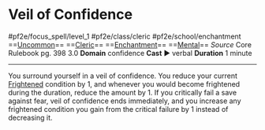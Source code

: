 # Veil of Confidence
#pf2e/focus_spell/level_1 #pf2e/class/cleric #pf2e/school/enchantment 
==[Uncommon](Uncommon.md)== ==[Cleric](Cleric.md)== ==[Enchantment](Enchantment.md)== ==[Mental](Mental.md)==
*Source* Core Rulebook pg. 398 3.0
**Domain** confidence
**Cast** ► verbal
**Duration** 1 minute

---
You surround yourself in a veil of confidence. You reduce your current [Frightened](Frightened.md) condition by 1, and whenever you would become frightened during the duration, reduce the amount by 1. 
If you critically fail a save against fear, veil of confidence ends immediately, and you increase any frightened condition you gain from the critical failure by 1 instead of decreasing it.